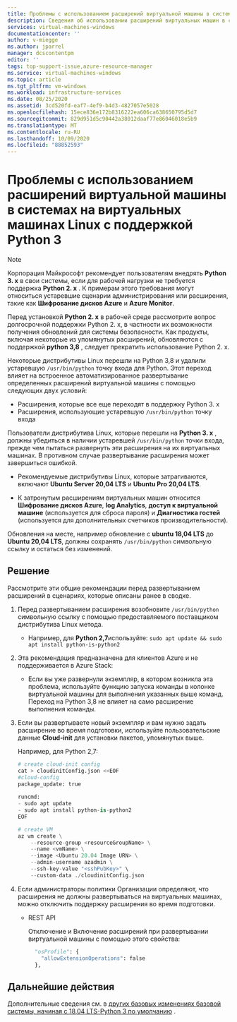 ```yaml
---
title: Проблемы с использованием расширений виртуальной машины в системах на виртуальных машинах Linux с поддержкой Python 3
description: Сведения об использовании расширений виртуальных машин в системах Linux с поддержкой Python 3
services: virtual-machines-windows
documentationcenter: ''
author: v-miegge
ms.author: jparrel
manager: dcscontentpm
editor: ''
tags: top-support-issue,azure-resource-manager
ms.service: virtual-machines-windows
ms.topic: article
ms.tgt_pltfrm: vm-windows
ms.workload: infrastructure-services
ms.date: 08/25/2020
ms.assetid: 3cd520fd-eaf7-4ef9-b4d3-4827057e5028
ms.openlocfilehash: 15ece836e172b8316222ea606ca638650795d5d7
ms.sourcegitcommit: 829d951d5c90442a38012daaf77e86046018e5b9
ms.translationtype: MT
ms.contentlocale: ru-RU
ms.lasthandoff: 10/09/2020
ms.locfileid: "88852593"
---
```

# <a name="issues-using-vm-extensions-in-python-3-enabled-linux-azure-virtual-machines-systems"></a>Проблемы с использованием расширений виртуальной машины в системах на виртуальных машинах Linux с поддержкой Python 3

> [!NOTE]
> Корпорация Майкрософт рекомендует пользователям внедрять **Python 3. x** в свои системы, если для рабочей нагрузки не требуется поддержка **Python 2. x** . К примерам этого требования могут относиться устаревшие сценарии администрирования или расширения, такие как **Шифрование дисков Azure** и **Azure Monitor**.
>
> Перед установкой **Python 2. x** в рабочей среде рассмотрите вопрос долгосрочной поддержки Python 2. x, в частности их возможности получения обновлений для системы безопасности. Как продукты, включая некоторые из упомянутых расширений, обновляются с поддержкой **python 3,8** , следует прекратить использование Python 2. x.

Некоторые дистрибутивы Linux перешли на Python 3,8 и удалили устаревшую `/usr/bin/python` точку входа для Python. Этот переход влияет на встроенное автоматизированное развертывание определенных расширений виртуальной машины с помощью следующих двух условий:

- Расширения, которые все еще переходят в поддержку Python 3. x
- Расширения, использующие устаревшую `/usr/bin/python` точку входа

Пользователи дистрибутива Linux, которые перешли на **Python 3. x** , должны убедиться в наличии устаревшей `/usr/bin/python` точки входа, прежде чем пытаться развернуть эти расширения на их виртуальных машинах. В противном случае развертывание расширения может завершиться ошибкой. 

- Рекомендуемые дистрибутивы Linux, которые затрагиваются, включают **Ubuntu Server 20,04 LTS** и **Ubuntu Pro 20,04 LTS**.

- К затронутым расширениям виртуальных машин относится **Шифрование дисков Azure**, **log Analytics**, **доступ к виртуальной машине** (используется для сброса пароля) и **Диагностика гостей** (используется для дополнительных счетчиков производительности).

Обновления на месте, например обновление с **ubuntu 18,04 LTS** до **Ubuntu 20,04 LTS**, должны сохранять `/usr/bin/python` символьную ссылку и остаться без изменений.

## <a name="resolution"></a>Решение

Рассмотрите эти общие рекомендации перед развертыванием расширений в сценариях, которые описаны ранее в сводке.

1. Перед развертыванием расширения возобновите `/usr/bin/python` символьную ссылку с помощью предоставляемого поставщиком дистрибутива Linux метода.

   - Например, для **Python 2,7**используйте: `sudo apt update && sudo apt install python-is-python2`

1. Эта рекомендация предназначена для клиентов Azure и не поддерживается в Azure Stack:

   - Если вы уже развернули экземпляр, в котором возникла эта проблема, используйте функцию запуска команды в колонке виртуальной машины для выполнения указанных выше команд. Переход на Python 3,8 не влияет на само расширение выполнения команды.

1. Если вы развертываете новый экземпляр и вам нужно задать расширение во время подготовки, используйте пользовательские данные **Cloud-init** для установки пакетов, упомянутых выше.

   Например, для Python 2,7:

   ```python
   # create cloud-init config
   cat > cloudinitConfig.json <<EOF
   #cloud-config
   package_update: true
    
   runcmd:
   - sudo apt update
   - sudo apt install python-is-python2 
   EOF

   # create VM
   az vm create \
       --resource-group <resourceGroupName> \
       --name <vmName> \
       --image <Ubuntu 20.04 Image URN> \
       --admin-username azadmin \
       --ssh-key-value "<sshPubKey>" \
       --custom-data ./cloudinitConfig.json
   ```

1. Если администраторы политики Организации определяют, что расширения не должны развертываться на виртуальных машинах, можно отключить поддержку расширения во время подготовки.

   - REST API

     Отключение и Включение расширений при развертывании виртуальной машины с помощью этого свойства:

     ```python
       "osProfile": {
         "allowExtensionOperations": false
       },
     ```

## <a name="next-steps"></a>Дальнейшие действия

Дополнительные сведения см. в [других базовых изменениях базовой системы, начиная с 18,04 LTS-Python 3 по умолчанию](https://wiki.ubuntu.com/FocalFossa/ReleaseNotes#Python3_by_default) .
